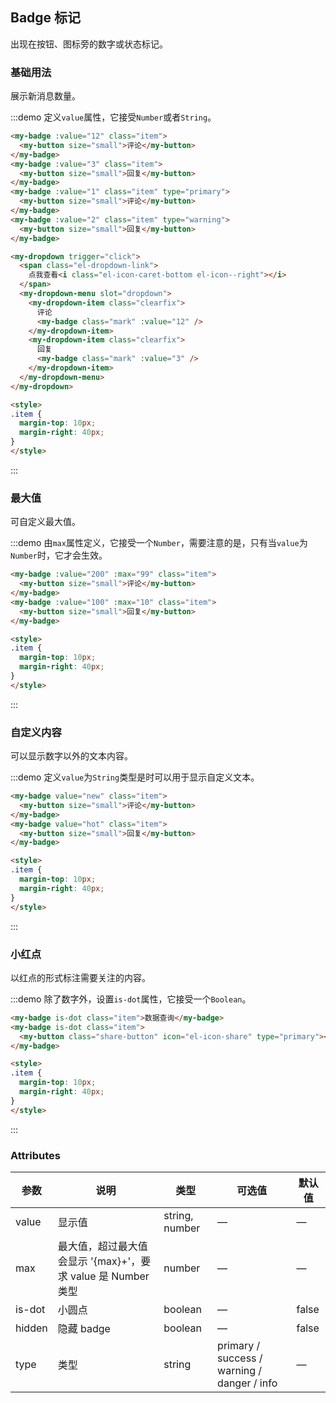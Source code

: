 ## Badge 标记

出现在按钮、图标旁的数字或状态标记。

### 基础用法
展示新消息数量。

:::demo 定义`value`属性，它接受`Number`或者`String`。

```html
<my-badge :value="12" class="item">
  <my-button size="small">评论</my-button>
</my-badge>
<my-badge :value="3" class="item">
  <my-button size="small">回复</my-button>
</my-badge>
<my-badge :value="1" class="item" type="primary">
  <my-button size="small">评论</my-button>
</my-badge>
<my-badge :value="2" class="item" type="warning">
  <my-button size="small">回复</my-button>
</my-badge>

<my-dropdown trigger="click">
  <span class="el-dropdown-link">
    点我查看<i class="el-icon-caret-bottom el-icon--right"></i>
  </span>
  <my-dropdown-menu slot="dropdown">
    <my-dropdown-item class="clearfix">
      评论
      <my-badge class="mark" :value="12" />
    </my-dropdown-item>
    <my-dropdown-item class="clearfix">
      回复
      <my-badge class="mark" :value="3" />
    </my-dropdown-item>
  </my-dropdown-menu>
</my-dropdown>

<style>
.item {
  margin-top: 10px;
  margin-right: 40px;
}
</style>
```
:::

### 最大值
可自定义最大值。

:::demo 由`max`属性定义，它接受一个`Number`，需要注意的是，只有当`value`为`Number`时，它才会生效。

```html
<my-badge :value="200" :max="99" class="item">
  <my-button size="small">评论</my-button>
</my-badge>
<my-badge :value="100" :max="10" class="item">
  <my-button size="small">回复</my-button>
</my-badge>

<style>
.item {
  margin-top: 10px;
  margin-right: 40px;
}
</style>
```
:::

### 自定义内容
可以显示数字以外的文本内容。

:::demo 定义`value`为`String`类型是时可以用于显示自定义文本。

```html
<my-badge value="new" class="item">
  <my-button size="small">评论</my-button>
</my-badge>
<my-badge value="hot" class="item">
  <my-button size="small">回复</my-button>
</my-badge>

<style>
.item {
  margin-top: 10px;
  margin-right: 40px;
}
</style>
```
:::

### 小红点
以红点的形式标注需要关注的内容。

:::demo 除了数字外，设置`is-dot`属性，它接受一个`Boolean`。

```html
<my-badge is-dot class="item">数据查询</my-badge>
<my-badge is-dot class="item">
  <my-button class="share-button" icon="el-icon-share" type="primary"></my-button>
</my-badge>

<style>
.item {
  margin-top: 10px;
  margin-right: 40px;
}
</style>
```
:::

### Attributes
| 参数          | 说明            | 类型            | 可选值                 | 默认值   |
|------------- |---------------- |---------------- |---------------------- |-------- |
| value        | 显示值           | string, number  |          —            |    —    |
| max          | 最大值，超过最大值会显示 '{max}+'，要求 value 是 Number 类型    | number  |         —              |     —    |
| is-dot       | 小圆点           | boolean         |         —             |  false  |
| hidden       | 隐藏 badge       | boolean         |         —             |  false  |
| type         | 类型             | string          | primary / success / warning / danger / info |    —    |
